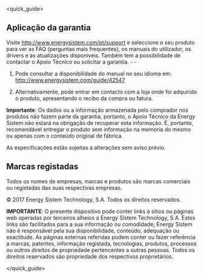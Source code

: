 <quick_guide>
## Aplicação da garantia

Visite http://www.energysistem.com/pt/support e seleccione o seu produto para ver as FAQ (perguntas mais frequentes), os manuais do utilizador, os drivers e as atualizações disponíveis. Também tem a possibilidade de contactar o Apoio Técnico ou solicitar a garantia. - -

1. Pode consultar a disponibilidade do manual no seu idioma em: http://www.energysistem.com/guide/42547

2. Alternativamente, pode entrar em contacto com a loja onde foi adquirido o produto, apresentando o recibo da compra ou fatura.

**Importante**: Os dados ou a informação armazenada pelo comprador nos produtos não fazem parte da garantia, portanto, o Apoio Técnico da Energy Sistem não estará na obrigação de recuperar esta informação. É, portanto, recomendável entregar o produto sem informação na memória do mesmo ou apenas com o conteúdo original de fábrica.

As especificações estão sujeitas a alterações sem aviso prévio.


## Marcas registadas

Todos os nomes de empresas, marcas e produtos são marcas comerciais ou registadas das suas respectivas empresas.

© 2017 Energy Sistem Technology, S.A. Todos os direitos reservados.

**IMPORTANTE**: O presente dispositivo pode conter links a sítios ou páginas web operadas por terceiros alheios a Energy Sistem Technology, S.A. Estes links são facilitados para a sua informação ou comodidade; Energy Sistem não é responsável pela sua disponibilidade, conteúdo, adequação ou exactitude.  As páginas externas referidas podem conter ou fazer referência a marcas, patentes, informação registada, tecnologias, produtos, processos ou outros direitos de propriedade pertencentes a outras pessoas.  Todos os direitos reservados são propriedade dos respectivos proprietários.

</quick_guide>
